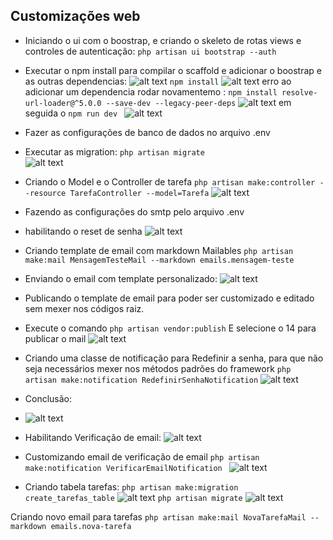 ## Customizações web
* Iniciando o ui com o boostrap, e criando o skeleto de rotas views e controles de autenticação:
```php artisan ui bootstrap --auth```
* Executar o npm install para compilar o scaffold e adicionar o boostrap e as outras dependencias:
![alt text](image.png)
``` npm install ```
![alt text](image-1.png) erro ao adicionar um dependencia rodar novamentemo :
```npm install resolve-url-loader@^5.0.0 --save-dev --legacy-peer-deps```
![alt text](image-2.png)
em seguida o 
```npm run dev ```
![alt text](image-3.png)

* Fazer as configurações de banco de dados no arquivo .env
* Executar as migration:
```php artisan migrate```  
![alt text](image-4.png)

* Criando o Model e o Controller de tarefa
```php artisan make:controller --resource TarefaController --model=Tarefa```
![alt text](image-5.png)

* Fazendo as configurações do smtp pelo arquivo .env
* habilitando o reset de senha
![alt text](image-6.png)

* Criando template de email com markdown Mailables
```php artisan make:mail MensagemTesteMail --markdown emails.mensagem-teste```
* Enviando o email com template personalizado:
![alt text](image-7.png)

* Publicando o template de email para poder ser customizado e editado sem mexer nos códigos raiz.
* Execute o comando
 ```php artisan vendor:publish```
 E selecione o 14 para publicar o mail
 ![alt text](image-8.png)
 * Criando uma classe de notificação para Redefinir a senha, para que não seja necessários mexer nos métodos padrões do framework
 ```php artisan make:notification RedefinirSenhaNotification```
 ![alt text](image-9.png)

 * Conclusão:
 * ![alt text](image-10.png)

* Habilitando Verificação de email:
![alt text](image-11.png)

* Customizando email de verificação de email
```php artisan make:notification VerificarEmailNotification ```
![alt text](image-12.png)

* Criando tabela tarefas:
```php artisan make:migration create_tarefas_table```
![alt text](image-13.png)
```php artisan migrate```
![alt text](image-14.png)

Criando novo email para tarefas
```php artisan make:mail NovaTarefaMail --markdown emails.nova-tarefa```